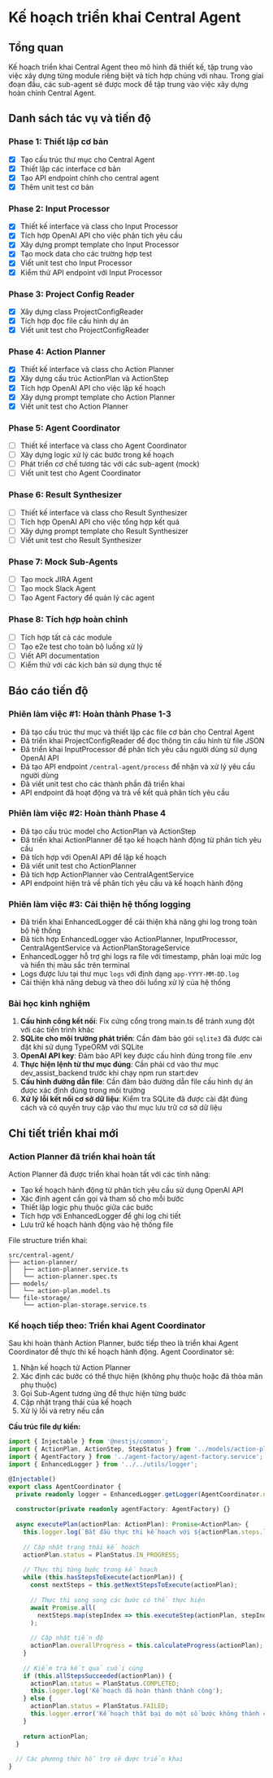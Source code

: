 # Kế hoạch triển khai Central Agent

## Tổng quan
Kế hoạch triển khai Central Agent theo mô hình đã thiết kế, tập trung vào việc xây dựng từng module riêng biệt và tích hợp chúng với nhau. Trong giai đoạn đầu, các sub-agent sẽ được mock để tập trung vào việc xây dựng hoàn chỉnh Central Agent.

## Danh sách tác vụ và tiến độ

### Phase 1: Thiết lập cơ bản
- [x] Tạo cấu trúc thư mục cho Central Agent
- [x] Thiết lập các interface cơ bản
- [x] Tạo API endpoint chính cho central agent
- [x] Thêm unit test cơ bản

### Phase 2: Input Processor
- [x] Thiết kế interface và class cho Input Processor
- [x] Tích hợp OpenAI API cho việc phân tích yêu cầu
- [x] Xây dựng prompt template cho Input Processor
- [x] Tạo mock data cho các trường hợp test
- [x] Viết unit test cho Input Processor
- [x] Kiểm thử API endpoint với Input Processor

### Phase 3: Project Config Reader
- [x] Xây dựng class ProjectConfigReader
- [x] Tích hợp đọc file cấu hình dự án
- [x] Viết unit test cho ProjectConfigReader

### Phase 4: Action Planner
- [x] Thiết kế interface và class cho Action Planner
- [x] Xây dựng cấu trúc ActionPlan và ActionStep
- [x] Tích hợp OpenAI API cho việc lập kế hoạch
- [x] Xây dựng prompt template cho Action Planner
- [x] Viết unit test cho Action Planner

### Phase 5: Agent Coordinator
- [ ] Thiết kế interface và class cho Agent Coordinator
- [ ] Xây dựng logic xử lý các bước trong kế hoạch
- [ ] Phát triển cơ chế tương tác với các sub-agent (mock)
- [ ] Viết unit test cho Agent Coordinator

### Phase 6: Result Synthesizer
- [ ] Thiết kế interface và class cho Result Synthesizer
- [ ] Tích hợp OpenAI API cho việc tổng hợp kết quả
- [ ] Xây dựng prompt template cho Result Synthesizer
- [ ] Viết unit test cho Result Synthesizer

### Phase 7: Mock Sub-Agents
- [ ] Tạo mock JIRA Agent
- [ ] Tạo mock Slack Agent
- [ ] Tạo Agent Factory để quản lý các agent

### Phase 8: Tích hợp hoàn chỉnh
- [ ] Tích hợp tất cả các module
- [ ] Tạo e2e test cho toàn bộ luồng xử lý
- [ ] Viết API documentation
- [ ] Kiểm thử với các kịch bản sử dụng thực tế

## Báo cáo tiến độ

### Phiên làm việc #1: Hoàn thành Phase 1-3
- Đã tạo cấu trúc thư mục và thiết lập các file cơ bản cho Central Agent
- Đã triển khai ProjectConfigReader để đọc thông tin cấu hình từ file JSON
- Đã triển khai InputProcessor để phân tích yêu cầu người dùng sử dụng OpenAI API
- Đã tạo API endpoint `/central-agent/process` để nhận và xử lý yêu cầu người dùng
- Đã viết unit test cho các thành phần đã triển khai
- API endpoint đã hoạt động và trả về kết quả phân tích yêu cầu

### Phiên làm việc #2: Hoàn thành Phase 4
- Đã tạo cấu trúc model cho ActionPlan và ActionStep
- Đã triển khai ActionPlanner để tạo kế hoạch hành động từ phân tích yêu cầu
- Đã tích hợp với OpenAI API để lập kế hoạch
- Đã viết unit test cho ActionPlanner
- Đã tích hợp ActionPlanner vào CentralAgentService
- API endpoint hiện trả về phân tích yêu cầu và kế hoạch hành động

### Phiên làm việc #3: Cải thiện hệ thống logging
- Đã triển khai EnhancedLogger để cải thiện khả năng ghi log trong toàn bộ hệ thống
- Đã tích hợp EnhancedLogger vào ActionPlanner, InputProcessor, CentralAgentService và ActionPlanStorageService
- EnhancedLogger hỗ trợ ghi logs ra file với timestamp, phân loại mức log và hiển thị màu sắc trên terminal
- Logs được lưu tại thư mục `logs` với định dạng `app-YYYY-MM-DD.log`
- Cải thiện khả năng debug và theo dõi luồng xử lý của hệ thống

### Bài học kinh nghiệm
1. **Cấu hình cổng kết nối**: Fix cứng cổng trong main.ts để tránh xung đột với các tiến trình khác
2. **SQLite cho môi trường phát triển**: Cần đảm bảo gói `sqlite3` đã được cài đặt khi sử dụng TypeORM với SQLite
3. **OpenAI API key**: Đảm bảo API key được cấu hình đúng trong file .env
4. **Thực hiện lệnh từ thư mục đúng**: Cần phải cd vào thư mục dev_assist_backend trước khi chạy npm run start:dev
5. **Cấu hình đường dẫn file**: Cần đảm bảo đường dẫn file cấu hình dự án được xác định đúng trong môi trường
6. **Xử lý lỗi kết nối cơ sở dữ liệu**: Kiểm tra SQLite đã được cài đặt đúng cách và có quyền truy cập vào thư mục lưu trữ cơ sở dữ liệu

## Chi tiết triển khai mới

### Action Planner đã triển khai hoàn tất

Action Planner đã được triển khai hoàn tất với các tính năng:
- Tạo kế hoạch hành động từ phân tích yêu cầu sử dụng OpenAI API
- Xác định agent cần gọi và tham số cho mỗi bước
- Thiết lập logic phụ thuộc giữa các bước
- Tích hợp với EnhancedLogger để ghi log chi tiết
- Lưu trữ kế hoạch hành động vào hệ thống file

File structure triển khai:
```
src/central-agent/
├── action-planner/
│   ├── action-planner.service.ts
│   └── action-planner.spec.ts
├── models/
│   └── action-plan.model.ts
└── file-storage/
    └── action-plan-storage.service.ts
```

### Kế hoạch tiếp theo: Triển khai Agent Coordinator

Sau khi hoàn thành Action Planner, bước tiếp theo là triển khai Agent Coordinator để thực thi kế hoạch hành động. Agent Coordinator sẽ:

1. Nhận kế hoạch từ Action Planner
2. Xác định các bước có thể thực hiện (không phụ thuộc hoặc đã thỏa mãn phụ thuộc)
3. Gọi Sub-Agent tương ứng để thực hiện từng bước
4. Cập nhật trạng thái của kế hoạch
5. Xử lý lỗi và retry nếu cần

**Cấu trúc file dự kiến:**
```typescript
import { Injectable } from '@nestjs/common';
import { ActionPlan, ActionStep, StepStatus } from '../models/action-plan.model';
import { AgentFactory } from '../agent-factory/agent-factory.service';
import { EnhancedLogger } from '../../utils/logger';

@Injectable()
export class AgentCoordinator {
  private readonly logger = EnhancedLogger.getLogger(AgentCoordinator.name);
  
  constructor(private readonly agentFactory: AgentFactory) {}
  
  async executePlan(actionPlan: ActionPlan): Promise<ActionPlan> {
    this.logger.log(`Bắt đầu thực thi kế hoạch với ${actionPlan.steps.length} bước`);
    
    // Cập nhật trạng thái kế hoạch
    actionPlan.status = PlanStatus.IN_PROGRESS;
    
    // Thực thi từng bước trong kế hoạch
    while (this.hasStepsToExecute(actionPlan)) {
      const nextSteps = this.getNextStepsToExecute(actionPlan);
      
      // Thực thi song song các bước có thể thực hiện
      await Promise.all(
        nextSteps.map(stepIndex => this.executeStep(actionPlan, stepIndex))
      );
      
      // Cập nhật tiến độ
      actionPlan.overallProgress = this.calculateProgress(actionPlan);
    }
    
    // Kiểm tra kết quả cuối cùng
    if (this.allStepsSucceeded(actionPlan)) {
      actionPlan.status = PlanStatus.COMPLETED;
      this.logger.log('Kế hoạch đã hoàn thành thành công');
    } else {
      actionPlan.status = PlanStatus.FAILED;
      this.logger.error('Kế hoạch thất bại do một số bước không thành công');
    }
    
    return actionPlan;
  }
  
  // Các phương thức hỗ trợ sẽ được triển khai
} 
